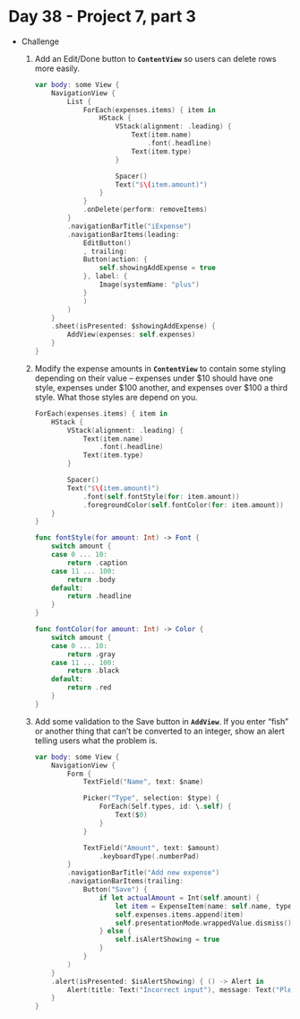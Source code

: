 # Day 38 - Project 7, part 3

- Challenge

    1. Add an Edit/Done button to **`ContentView`** so users can delete rows more easily.

        ```swift
        var body: some View {
            NavigationView {
                List {
                    ForEach(expenses.items) { item in
                        HStack {
                            VStack(alignment: .leading) {
                                Text(item.name)
                                    .font(.headline)
                                Text(item.type)
                            }

                            Spacer()
                            Text("$\(item.amount)")
                        }
                    }
                    .onDelete(perform: removeItems)
                }
                .navigationBarTitle("iExpense")
                .navigationBarItems(leading:
                    EditButton()
                    , trailing:
                    Button(action: {
                        self.showingAddExpense = true
                    }, label: {
                        Image(systemName: "plus")
                    }
                    )
                )
            }
            .sheet(isPresented: $showingAddExpense) {
                AddView(expenses: self.expenses)
            }
        }
        ```

    2. Modify the expense amounts in **`ContentView`** to contain some styling depending on their value – expenses under $10 should have one style, expenses under $100 another, and expenses over $100 a third style. What those styles are depend on you.

        ```swift
        ForEach(expenses.items) { item in
            HStack {
                VStack(alignment: .leading) {
                    Text(item.name)
                        .font(.headline)
                    Text(item.type)
                }

                Spacer()
                Text("$\(item.amount)")
                    .font(self.fontStyle(for: item.amount))
                    .foregroundColor(self.fontColor(for: item.amount))
            }
        }
        ```

        ```swift
        func fontStyle(for amount: Int) -> Font {
            switch amount {
            case 0 ... 10:
                return .caption
            case 11 ... 100:
                return .body
            default:
                return .headline
            }
        }

        func fontColor(for amount: Int) -> Color {
            switch amount {
            case 0 ... 10:
                return .gray
            case 11 ... 100:
                return .black
            default:
                return .red
            }
        }
        ```

    3. Add some validation to the Save button in **`AddView`**. If you enter “fish” or another thing that can’t be converted to an integer, show an alert telling users what the problem is.

        ```swift
        var body: some View {
            NavigationView {
                Form {
                    TextField("Name", text: $name)

                    Picker("Type", selection: $type) {
                        ForEach(Self.types, id: \.self) {
                            Text($0)
                        }
                    }

                    TextField("Amount", text: $amount)
                        .keyboardType(.numberPad)
                }
                .navigationBarTitle("Add new expense")
                .navigationBarItems(trailing:
                    Button("Save") {
                        if let actualAmount = Int(self.amount) {
                            let item = ExpenseItem(name: self.name, type: self.type, amount: actualAmount)
                            self.expenses.items.append(item)
                            self.presentationMode.wrappedValue.dismiss()
                        } else {
                            self.isAlertShowing = true
                        }
                    }
                )
            }
            .alert(isPresented: $isAlertShowing) { () -> Alert in
                Alert(title: Text("Incorrect input"), message: Text("Please insert a valid number"), dismissButton: .default(Text("Ok")))
            }
        }
        ```
